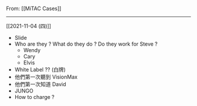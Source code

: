 From: [[MiTAC Cases]]

---

[[2021-11-04 (四)]]
- Slide
- Who are they ? What do they do ? Do they work for Steve ?
	- Wendy
	- Cary
	- Elvis
- White Label ?? (白牌)
- 他們第一次聽到 VisionMax
- 他們第一次知道 David
- JUNGO
- How to charge ?

